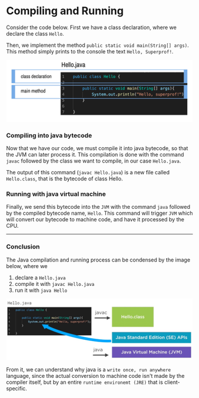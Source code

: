 # Compiling and Running 

Consider the code below. First we have a class declaration, where we declare the class `Hello`. 

Then, we implement the method `public static void main(String[] args)`. This method simply prints to the console the text `Hello, Superprof!`.

![code](img/java-code-2.jpeg)


### Compiling into java bytecode 

Now that we have our code, we must compile it into java bytecode, so that the JVM can later process it. This compilation is done with the command `javac` followed by the class we want to compile, in our case `Hello.java`. 

The output of this command (`javac Hello.java`) is a new file called `Hello.class`, that is the bytecode of class Hello. 


### Running with java virtual machine 

Finally, we send this bytecode into the `JVM` with the command `java` followed by the compiled bytecode name, `Hello`. This command will trigger `JVM` which will convert our bytecode to machine code, and have it processed by the CPU.

<hr> 

### Conclusion

The Java compilation and running process can be condensed by the image below, where we 

1. declare a `Hello.java`
2. compile it with `javac Hello.java`
3. run it with `java Hello`

![code](img/java-code-3.jpeg)

From it, we can understand why java is a `write once, run anywhere` language, since the actual conversion to machine code isn't made by the compiler itself, but by an entire `runtime environemt (JRE)` that is client-specific.


